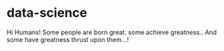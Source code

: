 # data-science
Hi Humans!
Some people are born great.
some achieve greatness..
And some have greatness thrust upon them...!
